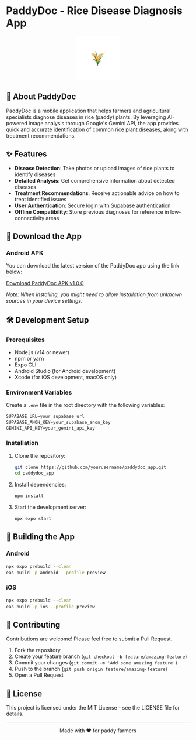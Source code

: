 # PaddyDoc - Rice Disease Diagnosis App

<div align="center">
  <img src="./assets/icon.png" alt="PaddyDoc Logo" width="120" />
</div>

## 🌾 About PaddyDoc

PaddyDoc is a mobile application that helps farmers and agricultural specialists diagnose diseases in rice (paddy) plants. By leveraging AI-powered image analysis through Google's Gemini API, the app provides quick and accurate identification of common rice plant diseases, along with treatment recommendations.

## ✨ Features

- **Disease Detection**: Take photos or upload images of rice plants to identify diseases
- **Detailed Analysis**: Get comprehensive information about detected diseases
- **Treatment Recommendations**: Receive actionable advice on how to treat identified issues
- **User Authentication**: Secure login with Supabase authentication
- **Offline Compatibility**: Store previous diagnoses for reference in low-connectivity areas

## 📱 Download the App

### Android APK

You can download the latest version of the PaddyDoc app using the link below:

[Download PaddyDoc APK v1.0.0](https://github.com/Axdityxa/paddydoc_app/releases/download/v1.0.0/application-21d7395b-e43c-4a0d-9acf-a3abef945c78.apk)

*Note: When installing, you might need to allow installation from unknown sources in your device settings.*

## 🛠️ Development Setup

### Prerequisites

- Node.js (v14 or newer)
- npm or yarn
- Expo CLI
- Android Studio (for Android development)
- Xcode (for iOS development, macOS only)

### Environment Variables

Create a `.env` file in the root directory with the following variables:

```
SUPABASE_URL=your_supabase_url
SUPABASE_ANON_KEY=your_supabase_anon_key
GEMINI_API_KEY=your_gemini_api_key
```

### Installation

1. Clone the repository:
   ```bash
   git clone https://github.com/yourusername/paddydoc_app.git
   cd paddydoc_app
   ```

2. Install dependencies:
   ```bash
   npm install
   ```

3. Start the development server:
   ```bash
   npx expo start
   ```

## 📲 Building the App

### Android

```bash
npx expo prebuild --clean
eas build -p android --profile preview
```

### iOS

```bash
npx expo prebuild --clean
eas build -p ios --profile preview
```

## 🤝 Contributing

Contributions are welcome! Please feel free to submit a Pull Request.

1. Fork the repository
2. Create your feature branch (`git checkout -b feature/amazing-feature`)
3. Commit your changes (`git commit -m 'Add some amazing feature'`)
4. Push to the branch (`git push origin feature/amazing-feature`)
5. Open a Pull Request

## 📄 License

This project is licensed under the MIT License - see the LICENSE file for details.


---

<div align="center">
  Made with ❤️ for paddy farmers
</div> 